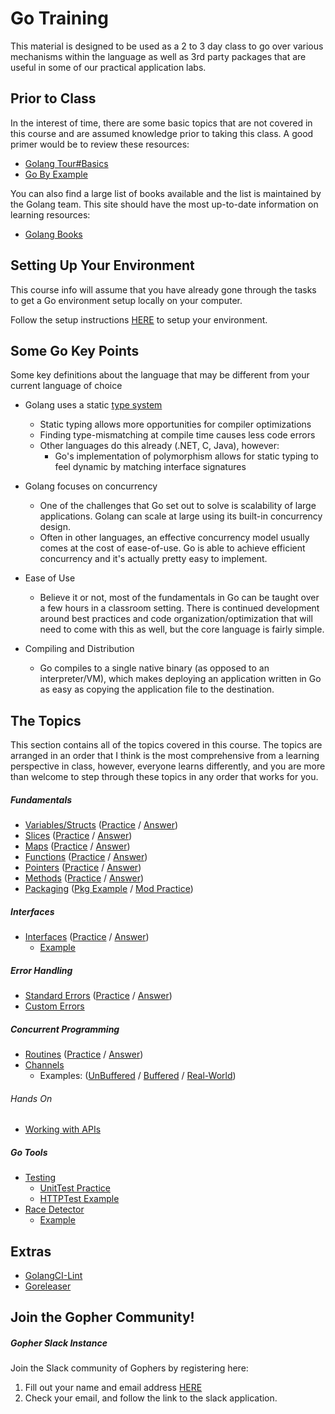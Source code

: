 # Go Training
This material is designed to be used as a 2 to 3 day class to go over various 
mechanisms within the language as well as 3rd party packages that are useful 
in some of our practical application labs.

## Prior to Class
In the interest of time, there are some basic topics that are not covered in this course and 
are assumed knowledge prior to taking this class. A good primer would be to review these resources:
 - [Golang Tour#Basics](https://tour.golang.org/basics/1)
 - [Go By Example](https://gobyexample.com/)
 
You can also find a large list of books available and the list is maintained by the Golang team. 
This site should have the most up-to-date information on learning resources:
 - [Golang Books](https://github.com/golang/go/wiki/Books)

## Setting Up Your Environment
This course info will assume that you have already gone through the tasks to 
get a Go environment setup locally on your computer. 

Follow the setup instructions [HERE](https://github.com/josh5276/go-course/tree/master/SETUP.md)
to setup your environment.

## Some Go Key Points
Some key definitions about the language that may be different from your current
language of choice

 + Golang uses a static [type system](https://en.wikipedia.org/wiki/Type_system)
   + Static typing allows more opportunities for compiler optimizations
   + Finding type-mismatching at compile time causes less code errors
   + Other languages do this already  (.NET, C, Java), however:
     + Go's implementation of polymorphism allows for static typing to feel dynamic by matching interface signatures
     
 + Golang focuses on concurrency
   + One of the challenges that Go set out to solve is scalability of large applications. Golang can scale at 
   large using its built-in concurrency design.
   + Often in other languages, an effective concurrency model usually comes at the cost of ease-of-use. Go
   is able to achieve efficient concurrency and it's actually pretty easy to implement. 
 
 + Ease of Use
   + Believe it or not, most of the fundamentals in Go can be taught over a few hours
   in a classroom setting. There is continued development around best practices and 
   code organization/optimization that will need to come with this as well, but the core
   language is fairly simple.
   
 + Compiling and Distribution
   + Go compiles to a single native binary (as opposed to an interpreter/VM), which makes deploying 
   an application written in Go as easy as copying the application file to 
   the destination.

## The Topics
This section contains all of the topics covered in this course. The topics are arranged in an order that
I think is the most comprehensive from a learning perspective in class, however, everyone learns differently,
and you are more than welcome to step through these topics in any order that works for you.

##### Fundamentals
 - [Variables/Structs](https://github.com/josh5276/go-course/tree/master/topics/variables_structs)
   ([Practice](https://github.com/josh5276/go-course/blob/master/practice/variables_structs/main.go) /
    [Answer](https://github.com/josh5276/go-course/blob/master/practice/variables_structs/answer/main.go))
 - [Slices](https://github.com/josh5276/go-course/tree/master/topics/slices)
   ([Practice](https://github.com/josh5276/go-course/blob/master/practice/slices/main.go) /
    [Answer](https://github.com/josh5276/go-course/blob/master/practice/slices/answer/main.go))
 - [Maps](https://github.com/josh5276/go-course/tree/master/topics/maps)
   ([Practice](https://github.com/josh5276/go-course/blob/master/practice/maps/main.go) /
    [Answer](https://github.com/josh5276/go-course/blob/master/practice/maps/answer/main.go))
 - [Functions](https://github.com/josh5276/go-course/tree/master/topics/functions)
   ([Practice](https://github.com/josh5276/go-course/blob/master/practice/functions/main.go) /
    [Answer](https://github.com/josh5276/go-course/blob/master/practice/functions/answer/main.go))
 - [Pointers](https://github.com/josh5276/go-course/tree/master/topics/pointers)
   ([Practice](https://github.com/josh5276/go-course/blob/master/practice/pointers/main.go) /
    [Answer](https://github.com/josh5276/go-course/blob/master/practice/pointers/answer/main.go))
 - [Methods](https://github.com/josh5276/go-course/tree/master/topics/methods)
   ([Practice](https://github.com/josh5276/go-course/blob/master/practice/methods/main.go) /
    [Answer](https://github.com/josh5276/go-course/blob/master/practice/methods/answer/main.go))
 - [Packaging](https://github.com/josh5276/go-course/tree/master/topics/packaging)
    ([Pkg Example](https://github.com/josh5276/go-course/blob/master/practice/packaging/01-example-pkg/main.go) /
     [Mod Practice](https://github.com/josh5276/go-course/blob/master/practice/packaging/02-practice-modules/main.go))

##### Interfaces
 - [Interfaces](https://github.com/josh5276/go-course/tree/master/topics/interfaces)
   ([Practice](https://github.com/josh5276/go-course/blob/master/practice/interfaces/main.go) /
    [Answer](https://github.com/josh5276/go-course/blob/master/practice/interfaces/answer/main.go))
   - [Example](https://github.com/josh5276/go-course/blob/master/practice/interfaces/example/main.go)
 
##### Error Handling
 - [Standard Errors](https://github.com/josh5276/go-course/tree/master/topics/error)
   ([Practice](https://github.com/josh5276/go-course/blob/master/practice/errors/main.go) /
    [Answer](https://github.com/josh5276/go-course/blob/master/practice/errors/answer/main.go))
 - [Custom Errors](https://github.com/josh5276/go-course/tree/master/topics/error_custom)

##### Concurrent Programming
 - [Routines](https://github.com/josh5276/go-course/tree/master/topics/routines)
   ([Practice](https://github.com/josh5276/go-course/blob/master/practice/concurrency/main.go) /
    [Answer](https://github.com/josh5276/go-course/blob/master/practice/concurrency/answer/main.go))
 - [Channels](https://github.com/josh5276/go-course/tree/master/topics/channels)
   - Examples: ([UnBuffered](https://github.com/josh5276/go-course/blob/master/practice/channels/01-example-unbuffered/main.go) / 
    [Buffered](https://github.com/josh5276/go-course/blob/master/practice/channels/01-example-buffered/main.go) / 
    [Real-World](https://github.com/josh5276/go-course/blob/master/practice/channels/01-example-realworld/main.go))

###### Hands On 
 * [Working with APIs](https://github.com/josh5276/go-course/blob/master/practice/api/main.go)
 
##### Go Tools
 - [Testing](https://github.com/josh5276/go-course/tree/master/topics/testing)
   - [UnitTest Practice](https://github.com/josh5276/go-course/blob/master/practice/testing_unit/main_test.go)
   - [HTTPTest Example](https://github.com/josh5276/go-course/blob/master/practice/testing_http/example/main_test.go)
 - [Race Detector](https://github.com/josh5276/go-course/tree/master/topics/race)
   - [Example](https://github.com/josh5276/go-course/blob/master/practice/race/)

## Extras
 - [GolangCI-Lint](https://github.com/golangci/golangci-lint#golangci-lint)
 - [Goreleaser](https://goreleaser.com/)

## Join the Gopher Community!
##### Gopher Slack Instance
Join the Slack community of Gophers by registering here:
1. Fill out your name and email address [HERE](https://gophersinvite.herokuapp.com/)
2. Check your email, and follow the link to the slack application.

 